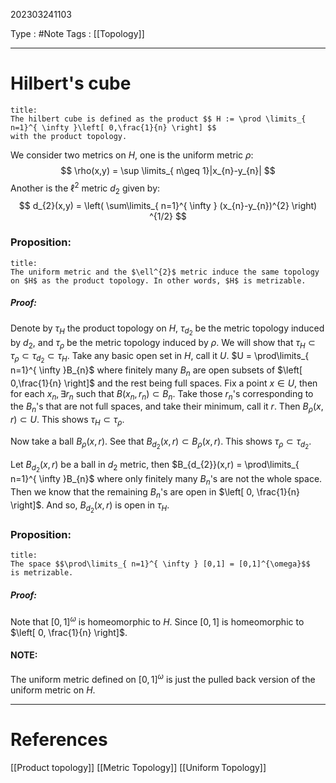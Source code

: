 202303241103

Type : #Note
Tags : [[Topology]]

---
# Hilbert's cube
```ad-note
title:
The hilbert cube is defined as the product $$ H := \prod \limits_{ n=1}^{ \infty }\left[ 0,\frac{1}{n} \right] $$
with the product topology.
```

We consider two metrics on $H$, one is the uniform metric $\rho$:
$$
\rho(x,y) = \sup \limits_{ n\geq 1}|x_{n}-y_{n}|
$$
Another is the $\ell^{2}$ metric $d_{2}$ given by: $$
d_{2}(x,y) = \left( \sum\limits_{ n=1}^{ \infty } (x_{n}-y_{n})^{2} \right) ^{1/2}
$$
### Proposition:
```ad-note
title:
The uniform metric and the $\ell^{2}$ metric induce the same topology on $H$ as the product topology. In other words, $H$ is metrizable.
```
##### Proof:
Denote by $\tau_{H}$ the product topology on $H$, $\tau_{d_{2}}$ be the metric topology induced by $d_{2}$, and $\tau_{\rho}$ be the metric topology induced by $\rho.$
We will show that $\tau_{H} \subset \tau_{\rho} \subset \tau_{d_{2}} \subset \tau_{H}$.
Take any basic open set in $H$, call it $U$. $U = \prod\limits_{ n=1}^{ \infty }B_{n}$ where finitely many $B_{n}$ are open subsets of $\left[ 0,\frac{1}{n} \right]$ and the rest being full spaces. Fix a point $x \in U$, then for each $x_{n}, \exists r_{n}$ such that $B(x_{n},r_{n}) \subset B_{n}$. Take those $r_{n}$'s corresponding to the $B_{n}$'s that are not full spaces, and take their minimum, call it $r$. Then $B_{\rho}(x,r) \subset U$.
This shows $\tau_{H} \subset \tau_{\rho}$.

Now take a ball $B_{\rho}(x,r)$. See that $B_{d_{2}}(x,r) \subset B_{\rho}(x,r)$. This shows $\tau_{\rho} \subset \tau_{d_{2}}$.

Let $B_{d_{2}}(x,r)$ be a ball in $d_{2}$ metric, then $B_{d_{2}}(x,r) = \prod\limits_{ n=1}^{ \infty }B_{n}$ where only finitely many $B_{n}$'s are not the whole space. Then we know that the remaining $B_{n}$'s are open in $\left[ 0, \frac{1}{n} \right]$. And so, $B_{d_{2}}(x,r)$ is open in $\tau_{H}$.

### Proposition:
```ad-note
title:
The space $$\prod\limits_{ n=1}^{ \infty } [0,1] = [0,1]^{\omega}$$
is metrizable.
```
##### Proof:
Note that $[0,1]^{\omega}$ is homeomorphic to $H$. Since $[0,1]$ is homeomorphic to $\left[ 0, \frac{1}{n} \right]$.

#### NOTE: 
The uniform metric defined on $[0,1]^{\omega}$ is just the pulled back version of the uniform metric on $H$.

---
# References
[[Product topology]]
[[Metric Topology]]
[[Uniform Topology]]

